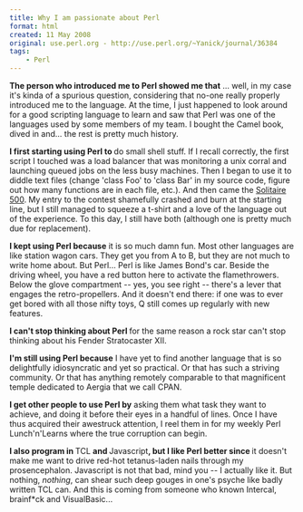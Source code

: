 ```yaml
---
title: Why I am passionate about Perl
format: html
created: 11 May 2008
original: use.perl.org - http://use.perl.org/~Yanick/journal/36384
tags:
    - Perl
---
```


<p>
<b>The person who introduced me to Perl showed me that</b><nobr> <wbr></wbr></nobr>... well,
in my case it's kinda of a spurious question,
considering that no-one really properly
introduced me to the
language.  At the time, I just happened to look around for a good
scripting
language to learn and saw that Perl was one of the languages used by
some members of my team.  I bought the Camel book, dived in and...
the rest is pretty much history.</p><p>
<b>I first starting using Perl to </b> do small shell stuff.  If
I recall correctly,
the first script I touched was a load balancer that was monitoring
a unix corral and launching
queued jobs on the less busy machines. Then I began
to use it to diddle text files (change 'class Foo' to 'class Bar' in
my source code, figure out how many functions are in each file, etc.).
And then came the <a href="http://www.tipjar.com/games/solitaire/wheels.html" rel="nofollow">Solitaire 500</a>.
My entry to the contest shamefully crashed and burn at the starting line,
but
I still managed to squeeze a t-shirt and a love of the language out of
the experience. To this day, I still have both (although one is pretty much
due for replacement).</p><p> <b>I kept using Perl because</b> it is so much damn fun. Most other
languages are like station wagon cars. They get you from A to B, but
they are not much to write home about.  But Perl...
Perl is like James Bond's car.  Beside the driving wheel, you
have a red button here to activate the flamethrowers. Below
the glove compartment -- yes, you see right -- there's a lever
that engages the retro-propellers. And it doesn't end there:
if one was to ever
get bored with all those nifty toys, Q still comes up regularly with
new features.</p><p> <b>
I can't stop thinking about Perl
</b> for the same reason a rock star can't stop thinking about his
Fender Stratocaster XII.  </p><p> <b>I'm still using Perl because</b> I have yet to find another
language that is so delightfully idiosyncratic and yet so practical.
Or
that has such a striving community. Or that has anything remotely
comparable to
that magnificent temple dedicated to Aergia that we call CPAN.</p><p> <b>I get other people to use Perl by</b> asking them what task they want
to achieve, and doing it before their eyes in a handful of lines. Once I have
thus acquired their awestruck attention, I reel them in for my
weekly Perl Lunch'n'Learns where the true corruption can begin.  </p><p> <b>
I also program in </b> TCL <b> and </b>Javascript<b>, but I like Perl better since
</b> it doesn't make me want to drive red-hot tetanus-laden nails through my
prosencephalon.  Javascript is not that bad, mind you -- I actually like
it.  But nothing, <i>nothing</i>, can shear such deep gouges in one's psyche
like badly written TCL can. And this is coming from someone who known
Intercal, brainf*ck and VisualBasic...
</p>
